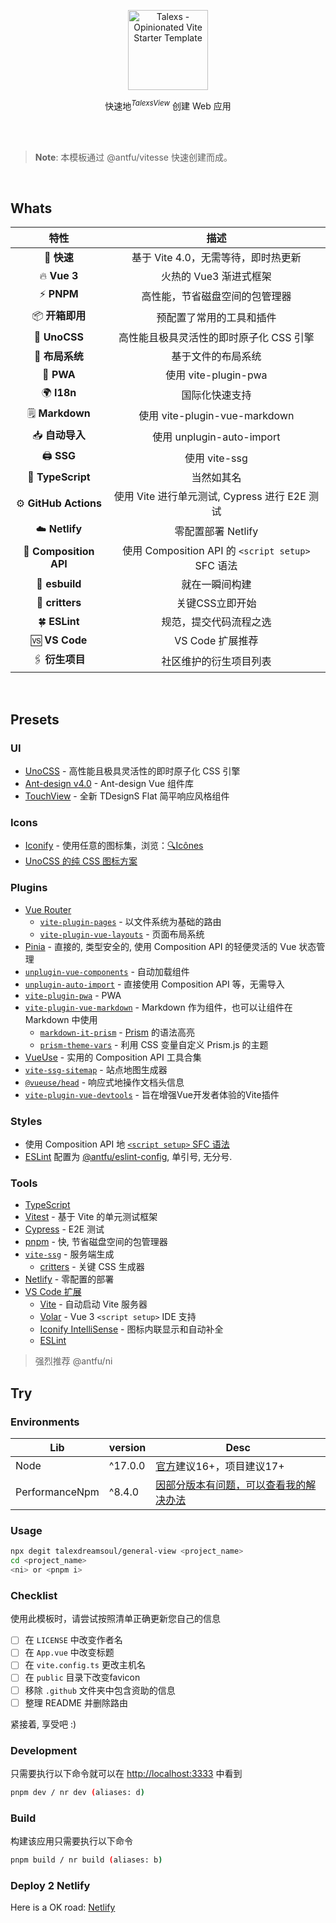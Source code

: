 <p align='center'>
  <img src='https://camo.githubusercontent.com/b939e2e520fd3aef53ab0e2da13350b65c93144b88f286e2d0694d79b3d0e064/68747470733a2f2f66696c65732e636174626f782e6d6f652f32656c3875662e706e67' alt='Talexs - Opinionated Vite Starter Template' width='128'/>
</p>

<p align='center'>
快速地<sup><em>TalexsView</em></sup> 创建 Web 应用
<br>
</p>

<br>

<br>

> **Note**: 本模板通过 @antfu/vitesse 快速创建而成。

<br>

## Whats

|特性|描述|
|:--:|:---:|
|🚀 **快速**|基于 Vite 4.0，无需等待，即时热更新|
|🔥 **Vue 3**|火热的 Vue3 渐进式框架|
|⚡️ **PNPM**|高性能，节省磁盘空间的包管理器|
|📦 **开箱即用**|预配置了常用的工具和插件|
|🎨 **UnoCSS**|高性能且极具灵活性的即时原子化 CSS 引擎|
|📑 **布局系统**|基于文件的布局系统|
|📲 **PWA**|使用 vite-plugin-pwa|
|🌍 **I18n**|国际化快速支持|
|🗒 **Markdown**|使用 vite-plugin-vue-markdown|
|📥 **自动导入**|使用 unplugin-auto-import|
|🖨 **SSG**|使用 vite-ssg|
|🦔 **TypeScript**|当然如其名|
|⚙️ **GitHub Actions**|使用 Vite 进行单元测试, Cypress 进行 E2E 测试|
|☁️ **Netlify**|零配置部署 Netlify|
|🦾 **Composition API**|使用 Composition API 的 `<script setup>` SFC 语法|
|💠 **esbuild**|就在一瞬间构建|
|🔷 **critters**|关键CSS立即开始|
|🍀 **ESLint**|规范，提交代码流程之选|
|🆚 **VS Code**|VS Code 扩展推荐|
|🖇️ **衍生项目**|社区维护的衍生项目列表|

<br>

## Presets

### UI

- [UnoCSS](https://github.com/antfu/unocss) - 高性能且极具灵活性的即时原子化 CSS 引擎
- [Ant-design v4.0](https://antdv.com/docs/vue/introduce-cn/) - Ant-design Vue 组件库
- [TouchView](https://talex-touch.github.io/talex-touch/) - 全新 TDesignS Flat 简平响应风格组件

### Icons

- [Iconify](https://iconify.design) - 使用任意的图标集，浏览：[🔍Icônes](https://icones.netlify.app/)
- [UnoCSS 的纯 CSS 图标方案](https://github.com/antfu/unocss/tree/main/packages/preset-icons)

### Plugins

- [Vue Router](https://github.com/vuejs/router)
  - [`vite-plugin-pages`](https://github.com/hannoeru/vite-plugin-pages) - 以文件系统为基础的路由
  - [`vite-plugin-vue-layouts`](https://github.com/JohnCampionJr/vite-plugin-vue-layouts) - 页面布局系统
- [Pinia](https://pinia.vuejs.org) - 直接的, 类型安全的, 使用 Composition API 的轻便灵活的 Vue 状态管理
- [`unplugin-vue-components`](https://github.com/antfu/unplugin-vue-components) - 自动加载组件
- [`unplugin-auto-import`](https://github.com/antfu/unplugin-auto-import) - 直接使用 Composition API 等，无需导入
- [`vite-plugin-pwa`](https://github.com/antfu/vite-plugin-pwa) - PWA
- [`vite-plugin-vue-markdown`](https://github.com/antfu/vite-plugin-vue-markdown) - Markdown 作为组件，也可以让组件在 Markdown 中使用
  - [`markdown-it-prism`](https://github.com/jGleitz/markdown-it-prism) - [Prism](https://prismjs.com/) 的语法高亮
  - [`prism-theme-vars`](https://github.com/antfu/prism-theme-vars) - 利用 CSS 变量自定义 Prism.js 的主题
- [VueUse](https://github.com/antfu/vueuse) - 实用的 Composition API 工具合集
- [`vite-ssg-sitemap`](https://github.com/jbaubree/vite-ssg-sitemap) - 站点地图生成器
- [`@vueuse/head`](https://github.com/vueuse/head) - 响应式地操作文档头信息
- [`vite-plugin-vue-devtools`](https://github.com/webfansplz/vite-plugin-vue-devtools) - 旨在增强Vue开发者体验的Vite插件

### Styles

- 使用 Composition API 地 [`<script setup>` SFC 语法](https://github.com/vuejs/rfcs/pull/227)
- [ESLint](https://eslint.org/) 配置为 [@antfu/eslint-config](https://github.com/antfu/eslint-config), 单引号, 无分号.

### Tools

- [TypeScript](https://www.typescriptlang.org/)
- [Vitest](https://github.com/vitest-dev/vitest) - 基于 Vite 的单元测试框架
- [Cypress](https://cypress.io/) - E2E 测试
- [pnpm](https://pnpm.js.org/) - 快, 节省磁盘空间的包管理器
- [`vite-ssg`](https://github.com/antfu/vite-ssg) - 服务端生成
  - [critters](https://github.com/GoogleChromeLabs/critters) - 关键 CSS 生成器
- [Netlify](https://www.netlify.com/) - 零配置的部署
- [VS Code 扩展](./.vscode/extensions.json)
  - [Vite](https://marketplace.visualstudio.com/items?itemName=antfu.vite) - 自动启动 Vite 服务器
  - [Volar](https://marketplace.visualstudio.com/items?itemName=Vue.volar) - Vue 3 `<script setup>` IDE 支持
  - [Iconify IntelliSense](https://marketplace.visualstudio.com/items?itemName=antfu.iconify) - 图标内联显示和自动补全
  - [ESLint](https://marketplace.visualstudio.com/items?itemName=dbaeumer.vscode-eslint)

> 强烈推荐 @antfu/ni

## Try

### Environments

| Lib | version | Desc |
| --- | --- | -- |
| Node | ^17.0.0 | [官方](https://pnpm.io/zh/installation#compatibility)建议16+，项目建议17+|
| PerformanceNpm | ^8.4.0 | [因部分版本有问题，可以查看我的解决办法](https://github.com/pnpm/pnpm/issues/6434#issuecomment-1546675893)|

### Usage

```bash
npx degit talexdreamsoul/general-view <project_name>
cd <project_name>
<ni> or <pnpm i>
```

### Checklist

使用此模板时，请尝试按照清单正确更新您自己的信息

- [ ] 在 `LICENSE` 中改变作者名
- [ ] 在 `App.vue` 中改变标题
- [ ] 在 `vite.config.ts` 更改主机名
- [ ] 在 `public` 目录下改变favicon
- [ ] 移除 `.github` 文件夹中包含资助的信息
- [ ] 整理 README 并删除路由

紧接着, 享受吧 :)

### Development

只需要执行以下命令就可以在 <http://localhost:3333> 中看到

```bash
pnpm dev / nr dev (aliases: d)
```

### Build

构建该应用只需要执行以下命令

```bash
pnpm build / nr build (aliases: b)
```

### Deploy 2 Netlify

Here is a OK road: [Netlify](https://app.netlify.com/start)

